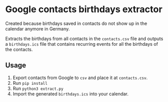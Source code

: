# Google contacts birthdays extractor

Created because birthdays saved in contacts do not show up in the calendar anymore in Germany.

Extracts the birthdays from all contacts in the `contacts.csv` file and outputs a `birthdays.ics` file that contains recurring events for all the birthdays of the contacts.

## Usage
1. Export contacts from Google to `csv` and place it at `contacts.csv`.
2. Run `pip install`
3. Run `python3 extract.py`
4. Import the generated `birthdays.ics` into your calendar.